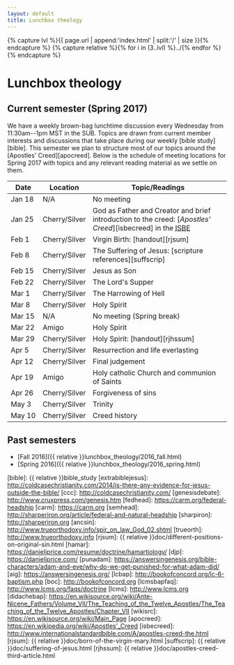 ```yaml
---
layout: default
title: Lunchbox theology
---
```


{% capture lvl %}{{ page.url | append:'index.html' | split:'/' | size }}{% endcapture %}
{% capture relative %}{% for i in (3..lvl) %}../{% endfor %}{% endcapture %}

Lunchbox theology
=================

Current semester (Spring 2017)
------------------------------

We have a weekly brown-bag lunchtime discussion every Wednesday from
11:30am--1pm MST in the SUB. Topics are drawn from current member interests
and discussions that take place during our weekly [bible study][bible]. This
semester we plan to structure most of our topics around the
[Apostles' Creed][apocreed]. Below is the schedule of meeting locations for
Spring 2017 with topics and any relevant reading material as we settle on them.

| Date        | Location       | Topic/Readings                           |
| ----------- | -------------- | ---------------------------------------- |
| Jan&nbsp;18 | N/A            | No meeting                               |
| Jan&nbsp;25 | Cherry/Silver  | God as Father and Creator and brief introduction to the creed: [*Apostles' Creed*][isbecreed] in the <abbr title="International Standard Bible Encyclopedia">ISBE</abbr> |
| Feb&nbsp;1  | Cherry/Silver  | Virgin Birth: [handout][rjsum]           |
| Feb&nbsp;8  | Cherry/Silver  | The Suffering of Jesus: [scripture references][suffscrip] |
| Feb&nbsp;15 | Cherry/Silver  | Jesus as Son                             |
| Feb&nbsp;22 | Cherry/Silver  | The Lord's Supper                        |
| Mar&nbsp;1  | Cherry/Silver  | The Harrowing of Hell                    |
| Mar&nbsp;8  | Cherry/Silver  | Holy Spirit                              |
| Mar&nbsp;15 | N/A            | No meeting (Spring break)                |
| Mar&nbsp;22 | Amigo          | Holy Spirit                              |
| Mar&nbsp;29 | Cherry/Silver  | Holy Spirit: [handout][rjhssum]          |
| Apr&nbsp;5  | Cherry/Silver  | Resurrection and life everlasting        |
| Apr&nbsp;12 | Cherry/Silver  | Final judgement                          |
| Apr&nbsp;19 | Amigo          | Holy catholic Church and communion of Saints |
| Apr&nbsp;26 | Cherry/Silver  | Forgiveness of sins                      |
| May&nbsp;3  | Cherry/Silver  | Trinity                                  |
| May&nbsp;10 | Cherry/Silver  | Creed history                            |

Past semesters
--------------

* [Fall 2016]({{ relative }}lunchbox_theology/2016_fall.html)
* [Spring 2016]({{ relative }}lunchbox_theology/2016_spring.html)

[bible]: {{ relative }}bible_study
[extrabiblejesus]: http://coldcasechristianity.com/2014/is-there-any-evidence-for-jesus-outside-the-bible/
[ccc]: http://coldcasechristianity.com/
[genesisdebate]: http://www.cruxpress.com/genesis.htm
[fedhead]: https://carm.org/federal-headship
[carm]: https://carm.org
[semhead]: http://sharperiron.org/article/federal-and-natural-headship
[sharpiron]: http://sharperiron.org
[ancsin]: http://www.trueorthodoxy.info/spir_on_law_God_02.shtml
[trueorth]: http://www.trueorthodoxy.info
[rjsum]: {{ relative }}doc/different-positions-on-original-sin.html
[hamar]: https://danieljprice.com/resume/doctrine/hamartiology/
[djp]: https://danieljprice.com/
[punadam]: https://answersingenesis.org/bible-characters/adam-and-eve/why-do-we-get-punished-for-what-adam-did/
[aig]: https://answersingenesis.org/
[lcbap]: http://bookofconcord.org/lc-6-baptism.php
[boc]: http://bookofconcord.org
[lcmsbapfaq]: http://www.lcms.org/faqs/doctrine
[lcms]: http://www.lcms.org
[didachebap]: https://en.wikisource.org/wiki/Ante-Nicene_Fathers/Volume_VII/The_Teaching_of_the_Twelve_Apostles/The_Teaching_of_the_Twelve_Apostles/Chapter_VII
[wikisrc]: https://en.wikisource.org/wiki/Main_Page
[apocreed]: https://en.wikipedia.org/wiki/Apostles'_Creed
[isbecreed]: http://www.internationalstandardbible.com/A/apostles-creed-the.html
[rjsum]: {{ relative }}doc/born-of-the-virgin-mary.html
[suffscrip]: {{ relative }}doc/suffering-of-jesus.html
[rjhssum]: {{ relative }}doc/apostles-creed-third-article.html
